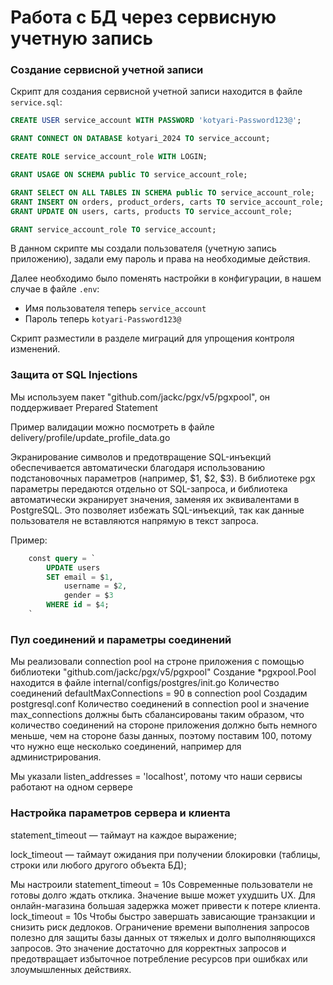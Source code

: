 **Работа с БД через сервисную учетную запись**
=============================================

### Создание сервисной учетной записи

Скрипт для создания сервисной учетной записи находится в файле `service.sql`:

```sql
CREATE USER service_account WITH PASSWORD 'kotyari-Password123@';

GRANT CONNECT ON DATABASE kotyari_2024 TO service_account;

CREATE ROLE service_account_role WITH LOGIN;

GRANT USAGE ON SCHEMA public TO service_account_role;

GRANT SELECT ON ALL TABLES IN SCHEMA public TO service_account_role;
GRANT INSERT ON orders, product_orders, carts TO service_account_role;
GRANT UPDATE ON users, carts, products TO service_account_role;

GRANT service_account_role TO service_account;
```

В данном скрипте мы создали пользователя (учетную запись приложению), задали ему пароль и права на необходимые действия.

Далее необходимо было поменять настройки в конфигурации, в нашем случае в файле `.env`:

* Имя пользователя теперь `service_account`
* Пароль теперь `kotyari-Password123@`

Скрипт разместили в разделе миграций для упрощения контроля изменений.

### Защита от SQL Injections

Мы используем пакет "github.com/jackc/pgx/v5/pgxpool", он поддерживает Prepared Statement

Пример валидации можно посмотреть в файле delivery/profile/update_profile_data.go

Экранирование символов и предотвращение SQL-инъекций обеспечивается автоматически благодаря использованию подстановочных параметров (например, $1, $2, $3).
В библиотеке pgx параметры передаются отдельно от SQL-запроса, и библиотека автоматически экранирует значения, заменяя их эквивалентами в PostgreSQL.
Это позволяет избежать SQL-инъекций, так как данные пользователя не вставляются напрямую в текст запроса.

Пример:

```sql
	const query = `
		UPDATE users 
		SET email = $1, 
		    username = $2, 
		    gender = $3 
		WHERE id = $4;	
	`
```

### Пул соединений и параметры соединений

Мы реализовали connection pool на строне приложения с помощью библиотеки "github.com/jackc/pgx/v5/pgxpool"
Создание *pgxpool.Pool находится в файле internal/configs/postgres/init.go
Количество соединений defaultMaxConnections = 90 в connection pool
Создадим postgresql.conf
Количество соединений в connection pool и значение max_connections должны быть сбалансированы таким образом, 
что количество соединений на стороне приложения должно быть немного меньше, чем на стороне базы данных, поэтому поставим 100,
потому что нужно еще несколько соединений, например для администрирования.

Мы указали listen_addresses = 'localhost', потому что наши сервисы работают на одном сервере

### Настройка параметров сервера и клиента

statement_timeout — таймаут на каждое выражение;

lock_timeout — таймаут ожидания при получении блокировки (таблицы, строки или любого другого объекта БД);

Мы настроили statement_timeout = 10s
Современные пользователи не готовы долго ждать отклика. Значение выше может ухудшить UX. 
Для онлайн-магазина большая задержка может привести к потере клиента.
lock_timeout = 10s
Чтобы быстро завершать зависающие транзакции и снизить риск дедлоков.
Ограничение времени выполнения запросов полезно для защиты базы данных от тяжелых и долго выполняющихся запросов.
Это значение достаточно для корректных запросов и предотвращает избыточное потребление ресурсов при ошибках или злоумышленных действиях.